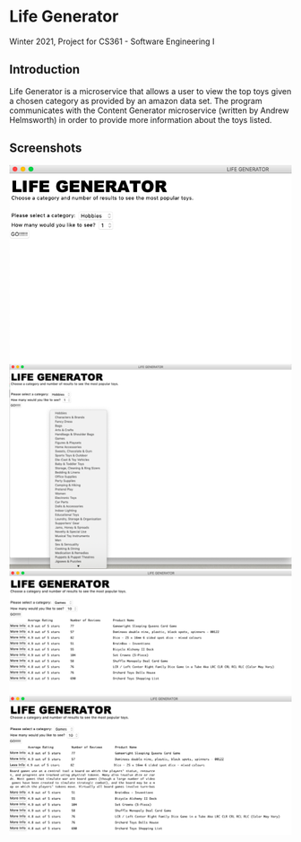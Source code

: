 # Life Generator
Winter 2021, Project for CS361 - Software Engineering I

## Introduction
Life Generator is a microservice that allows a user to view the top toys given a chosen category as provided by an amazon data set. The program communicates with the 
Content Generator microservice (written by Andrew Helmsworth) in order to provide more information about the toys listed. 

## Screenshots
![](images/screenshot_1.png?raw=true)
![](images/screenshot_2.png?raw=true)
![](images/screenshot_3.png?raw=true)
![](images/screenshot_4.png?raw=true)
